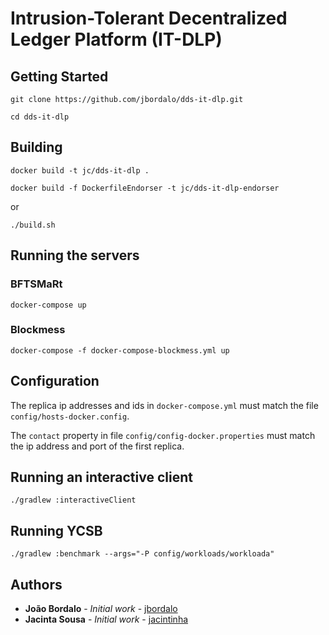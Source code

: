 # Intrusion-Tolerant Decentralized Ledger Platform (IT-DLP)


## Getting Started


`git clone https://github.com/jbordalo/dds-it-dlp.git`

`cd dds-it-dlp`


## Building

`docker build -t jc/dds-it-dlp .`

`docker build -f DockerfileEndorser -t jc/dds-it-dlp-endorser`

or

`./build.sh`

## Running the servers

### BFTSMaRt
`docker-compose up`

### Blockmess
`docker-compose -f docker-compose-blockmess.yml up`

## Configuration
The replica ip addresses and ids in `docker-compose.yml` must match the file `config/hosts-docker.config`.

The `contact` property in file `config/config-docker.properties` must match the ip address and port of the first replica. 

## Running an interactive client

`./gradlew :interactiveClient`

## Running YCSB

`./gradlew :benchmark --args="-P config/workloads/workloada"`

## Authors

-   **João Bordalo** - _Initial work_ - [jbordalo](https://github.com/jbordalo)
-   **Jacinta Sousa** - _Initial work_ - [jacintinha](https://github.com/jacintinha)